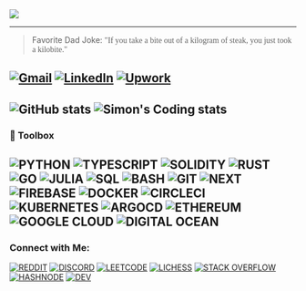 <img align="center" src="https://github.com/Salvien-code/Heavy/blob/main/Lightweight.gif" />

----
> Favorite Dad Joke: <span style="font-family:Papyrus">"If you take a bite out of a kilogram of steak, you just took a kilobite."</span>

[![Gmail](https://img.shields.io/badge/Gmail-%23EA4335?style=for-the-badge&logo=gmail&logoColor=%23FFFFFF)](mailto:salviensky@gmail.com) 
[![LinkedIn](https://img.shields.io/badge/linkedin-%230A66C2?style=for-the-badge&logo=linkedin&logoColor=%23FFFFFF)](https://linkedin.com/in/ximon/) 
[![Upwork](https://img.shields.io/badge/upwork-%44CE29?style=for-the-badge&logo=upwork&logoColor=%23FFFFFF)](https://www.upwork.com/freelancers/~01a978578ae872ab32) 
----

![GitHub stats](https://github-readme-stats.vercel.app/api?username=salvien-code&count_private=true&include_all_commits&show_icons=true&theme=github_dark)
![Simon's Coding stats](https://github-readme-stats.vercel.app/api/wakatime?username=ximon&langs_count=5&theme=github_dark&custom_title=Simon%20Stats)
----

### 🧰 Toolbox
![PYTHON](https://img.shields.io/badge/Language-Python-%23ffffff?style=plastic&logo=python&logoColor=%233776AB)
![TYPESCRIPT](https://img.shields.io/badge/Language-Typescript-%23ffffff?style=plastic&logo=typescript&logoColor=%233178C6)
![SOLIDITY](https://img.shields.io/badge/Language-Solidity-%23ffffff?style=plastic&logo=solidity&logoColor=%23363636)
![RUST](https://img.shields.io/badge/Language-Rust-%23ffffff?style=plastic&logo=rust&logoColor=%23000000)
![GO](https://img.shields.io/badge/Language-Go-%23ffffff?style=plastic&logo=go&logoColor=%2300ADD8)
![JULIA](https://img.shields.io/badge/Language-Julia-%23ffffff?style=plastic&logo=julia&logoColor=%239558B2)
![SQL](https://img.shields.io/badge/Language-SQL-%23ffffff?style=plastic&logo=mysql&logoColor=%234479A1)
![BASH](https://img.shields.io/badge/Tool-Bash-%23ffffff?style=plastic&logo=gnubash&logoColor=%234EAA25)
![GIT](https://img.shields.io/badge/Tool-Git-%23ffffff?style=plastic&logo=git&logoColor=%23F05032)
![NEXT](https://img.shields.io/badge/Tool-Next-%23ffffff?style=plastic&logo=next.js&logoColor=%23000000) 
![FIREBASE](https://img.shields.io/badge/Tool-Firebase-%23ffffff?style=plastic&logo=firebase&logoColor=%23FFCA28)
![DOCKER](https://img.shields.io/badge/Tool-Docker-%23ffffff?style=plastic&logo=docker&logoColor=%232496ED)
![CIRCLECI](https://img.shields.io/badge/Tool-Circle%20CI-%23ffffff?style=plastic&logo=circleci&logoColor=%23343434)
![KUBERNETES](https://img.shields.io/badge/Tool-Kubernetes-%23ffffff?style=plastic&logo=kubernetes&logoColor=%23326CE5) 
![ARGOCD](https://img.shields.io/badge/Tool-Argo%20CD-%23ffffff?style=plastic&logo=argo&logoColor=%23EF7B4D)
![ETHEREUM](https://img.shields.io/badge/Tech-Ethereum-%23ffffff?style=plastic&logo=ethereum&logoColor=%233C3C3D)
![GOOGLE CLOUD](https://img.shields.io/badge/Tech-Google%20Cloud-%23ffffff?style=plastic&logo=googlecloud&logoColor=%234285F4)
![DIGITAL OCEAN](https://img.shields.io/badge/Tech-DigitalOcean-%23ffffff?style=plastic&logo=digitalocean&logoColor=%230080FF) 
----

### Connect with Me:
[![REDDIT](https://img.shields.io/badge/-Reddit-%23FF4500?style=social&logo=reddit)](https://www.reddit.com/user/simon_ximon/)
[![DISCORD](https://img.shields.io/badge/-Discord-orange?style=social&logo=discord)]()
[![LEETCODE](https://img.shields.io/badge/-LeetCode-orange?style=social&logo=leetcode)](https://www.leetcode.com/salvien-code)
[![LICHESS](https://img.shields.io/badge/-Lichess-orange?style=social&logo=lichess)](https://lichess.org/@/Simon_ximon)
[![STACK OVERFLOW](https://img.shields.io/badge/-Stack%20Overflow-orange?style=social&logo=stackoverflow)](https://stackoverflow.com/users/19064733)
[![HASHNODE](https://img.shields.io/badge/-HashNode-orange?style=social&logo=hashnode)](https://hashnode.com/@ximon)
[![DEV](https://img.shields.io/badge/-Dev.to-orange?style=social&logo=dev.to)](https://dev.to/salviencode/)
